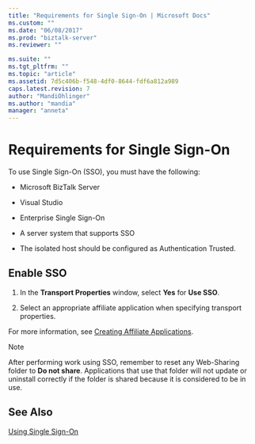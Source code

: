```yaml
---
title: "Requirements for Single Sign-On | Microsoft Docs"
ms.custom: ""
ms.date: "06/08/2017"
ms.prod: "biztalk-server"
ms.reviewer: ""

ms.suite: ""
ms.tgt_pltfrm: ""
ms.topic: "article"
ms.assetid: 7d5c406b-f548-4df0-8644-fdf6a812a989
caps.latest.revision: 7
author: "MandiOhlinger"
ms.author: "mandia"
manager: "anneta"
---
```

# Requirements for Single Sign-On
To use Single Sign-On (SSO), you must have the following:  
  
-   Microsoft BizTalk Server
  
-   Visual Studio  
  
-   Enterprise Single Sign-On  
  
-   A server system that supports SSO  
  
-   The isolated host should be configured as Authentication Trusted.  
  
## Enable SSO  
  
1.  In the **Transport Properties** window, select **Yes** for **Use SSO**.  
  
2.  Select an appropriate affiliate application when specifying transport properties.  
  
 For more information, see [Creating Affiliate Applications](../core/creating-affiliate-applications1.md).  
  
> [!NOTE]
>  After performing work using SSO, remember to reset any Web-Sharing folder to **Do not share**. Applications that use that folder will not update or uninstall correctly if the folder is shared because it is considered to be in use.  
  
## See Also  
 [Using Single Sign-On](../core/using-single-sign-on5.md)